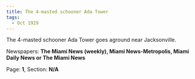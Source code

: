 ```yaml
---  
title: The 4-masted schooner Ada Tower  
tags:  
  - Oct 1929  
---  
```

  
The 4-masted schooner Ada Tower goes aground near Jacksonville.  
  
Newspapers: **The Miami News (weekly), Miami News-Metropolis, Miami Daily News or The Miami News**  
  
Page: **1**, Section: **N/A** 
